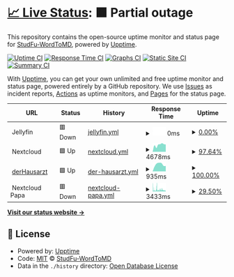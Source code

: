 # [📈 Live Status](https:///status): <!--live status--> **🟧 Partial outage**

This repository contains the open-source uptime monitor and status page for [StudFu-WordToMD](https:///status), powered by [Upptime](https://github.com/upptime/upptime).

[![Uptime CI](https://github.com/koj-co/upptime/workflows/Uptime%20CI/badge.svg)](https://github.com/koj-co/upptime/actions?query=workflow%3A%22Uptime+CI%22)
[![Response Time CI](https://github.com/koj-co/upptime/workflows/Response%20Time%20CI/badge.svg)](https://github.com/koj-co/upptime/actions?query=workflow%3A%22Response+Time+CI%22)
[![Graphs CI](https://github.com/koj-co/upptime/workflows/Graphs%20CI/badge.svg)](https://github.com/koj-co/upptime/actions?query=workflow%3A%22Graphs+CI%22)
[![Static Site CI](https://github.com/koj-co/upptime/workflows/Static%20Site%20CI/badge.svg)](https://github.com/koj-co/upptime/actions?query=workflow%3A%22Static+Site+CI%22)
[![Summary CI](https://github.com/koj-co/upptime/workflows/Summary%20CI/badge.svg)](https://github.com/koj-co/upptime/actions?query=workflow%3A%22Summary+CI%22)

With [Upptime](https://upptime.js.org), you can get your own unlimited and free uptime monitor and status page, powered entirely by a GitHub repository. We use [Issues](https://github.com/StudFu-WordToMD/status/issues) as incident reports, [Actions](https://github.com/StudFu-WordToMD/status/actions) as uptime monitors, and [Pages](https:///status) for the status page.

<!--start: status pages-->
<!-- This summary is generated by Upptime (https://github.com/upptime/upptime) -->
<!-- Do not edit this manually, your changes will be overwritten -->
<!-- prettier-ignore -->
| URL | Status | History | Response Time | Uptime |
| --- | ------ | ------- | ------------- | ------ |
| <img alt="" src="https://favicons.githubusercontent.com/null" height="13"> Jellyfin | 🟥 Down | [jellyfin.yml](https://github.com/StudFu-WordToMD/status/commits/HEAD/history/jellyfin.yml) | <details><summary><img alt="Response time graph" src="./graphs/jellyfin/response-time-week.png" height="20"> 0ms</summary><br><a href="https://StudFu-WordToMD.github.io/status/history/jellyfin"><img alt="Response time 1206" src="https://img.shields.io/endpoint?url=https%3A%2F%2Fraw.githubusercontent.com%2FStudFu-WordToMD%2Fstatus%2FHEAD%2Fapi%2Fjellyfin%2Fresponse-time.json"></a><br><a href="https://StudFu-WordToMD.github.io/status/history/jellyfin"><img alt="24-hour response time 0" src="https://img.shields.io/endpoint?url=https%3A%2F%2Fraw.githubusercontent.com%2FStudFu-WordToMD%2Fstatus%2FHEAD%2Fapi%2Fjellyfin%2Fresponse-time-day.json"></a><br><a href="https://StudFu-WordToMD.github.io/status/history/jellyfin"><img alt="7-day response time 0" src="https://img.shields.io/endpoint?url=https%3A%2F%2Fraw.githubusercontent.com%2FStudFu-WordToMD%2Fstatus%2FHEAD%2Fapi%2Fjellyfin%2Fresponse-time-week.json"></a><br><a href="https://StudFu-WordToMD.github.io/status/history/jellyfin"><img alt="30-day response time 0" src="https://img.shields.io/endpoint?url=https%3A%2F%2Fraw.githubusercontent.com%2FStudFu-WordToMD%2Fstatus%2FHEAD%2Fapi%2Fjellyfin%2Fresponse-time-month.json"></a><br><a href="https://StudFu-WordToMD.github.io/status/history/jellyfin"><img alt="1-year response time 1206" src="https://img.shields.io/endpoint?url=https%3A%2F%2Fraw.githubusercontent.com%2FStudFu-WordToMD%2Fstatus%2FHEAD%2Fapi%2Fjellyfin%2Fresponse-time-year.json"></a></details> | <details><summary><a href="https://StudFu-WordToMD.github.io/status/history/jellyfin">0.00%</a></summary><a href="https://StudFu-WordToMD.github.io/status/history/jellyfin"><img alt="All-time uptime 73.25%" src="https://img.shields.io/endpoint?url=https%3A%2F%2Fraw.githubusercontent.com%2FStudFu-WordToMD%2Fstatus%2FHEAD%2Fapi%2Fjellyfin%2Fuptime.json"></a><br><a href="https://StudFu-WordToMD.github.io/status/history/jellyfin"><img alt="24-hour uptime 0.00%" src="https://img.shields.io/endpoint?url=https%3A%2F%2Fraw.githubusercontent.com%2FStudFu-WordToMD%2Fstatus%2FHEAD%2Fapi%2Fjellyfin%2Fuptime-day.json"></a><br><a href="https://StudFu-WordToMD.github.io/status/history/jellyfin"><img alt="7-day uptime 0.00%" src="https://img.shields.io/endpoint?url=https%3A%2F%2Fraw.githubusercontent.com%2FStudFu-WordToMD%2Fstatus%2FHEAD%2Fapi%2Fjellyfin%2Fuptime-week.json"></a><br><a href="https://StudFu-WordToMD.github.io/status/history/jellyfin"><img alt="30-day uptime 1.38%" src="https://img.shields.io/endpoint?url=https%3A%2F%2Fraw.githubusercontent.com%2FStudFu-WordToMD%2Fstatus%2FHEAD%2Fapi%2Fjellyfin%2Fuptime-month.json"></a><br><a href="https://StudFu-WordToMD.github.io/status/history/jellyfin"><img alt="1-year uptime 73.25%" src="https://img.shields.io/endpoint?url=https%3A%2F%2Fraw.githubusercontent.com%2FStudFu-WordToMD%2Fstatus%2FHEAD%2Fapi%2Fjellyfin%2Fuptime-year.json"></a></details>
| <img alt="" src="https://favicons.githubusercontent.com/null" height="13"> Nextcloud | 🟩 Up | [nextcloud.yml](https://github.com/StudFu-WordToMD/status/commits/HEAD/history/nextcloud.yml) | <details><summary><img alt="Response time graph" src="./graphs/nextcloud/response-time-week.png" height="20"> 4678ms</summary><br><a href="https://StudFu-WordToMD.github.io/status/history/nextcloud"><img alt="Response time 2913" src="https://img.shields.io/endpoint?url=https%3A%2F%2Fraw.githubusercontent.com%2FStudFu-WordToMD%2Fstatus%2FHEAD%2Fapi%2Fnextcloud%2Fresponse-time.json"></a><br><a href="https://StudFu-WordToMD.github.io/status/history/nextcloud"><img alt="24-hour response time 4920" src="https://img.shields.io/endpoint?url=https%3A%2F%2Fraw.githubusercontent.com%2FStudFu-WordToMD%2Fstatus%2FHEAD%2Fapi%2Fnextcloud%2Fresponse-time-day.json"></a><br><a href="https://StudFu-WordToMD.github.io/status/history/nextcloud"><img alt="7-day response time 4678" src="https://img.shields.io/endpoint?url=https%3A%2F%2Fraw.githubusercontent.com%2FStudFu-WordToMD%2Fstatus%2FHEAD%2Fapi%2Fnextcloud%2Fresponse-time-week.json"></a><br><a href="https://StudFu-WordToMD.github.io/status/history/nextcloud"><img alt="30-day response time 4769" src="https://img.shields.io/endpoint?url=https%3A%2F%2Fraw.githubusercontent.com%2FStudFu-WordToMD%2Fstatus%2FHEAD%2Fapi%2Fnextcloud%2Fresponse-time-month.json"></a><br><a href="https://StudFu-WordToMD.github.io/status/history/nextcloud"><img alt="1-year response time 2913" src="https://img.shields.io/endpoint?url=https%3A%2F%2Fraw.githubusercontent.com%2FStudFu-WordToMD%2Fstatus%2FHEAD%2Fapi%2Fnextcloud%2Fresponse-time-year.json"></a></details> | <details><summary><a href="https://StudFu-WordToMD.github.io/status/history/nextcloud">97.64%</a></summary><a href="https://StudFu-WordToMD.github.io/status/history/nextcloud"><img alt="All-time uptime 83.82%" src="https://img.shields.io/endpoint?url=https%3A%2F%2Fraw.githubusercontent.com%2FStudFu-WordToMD%2Fstatus%2FHEAD%2Fapi%2Fnextcloud%2Fuptime.json"></a><br><a href="https://StudFu-WordToMD.github.io/status/history/nextcloud"><img alt="24-hour uptime 100.00%" src="https://img.shields.io/endpoint?url=https%3A%2F%2Fraw.githubusercontent.com%2FStudFu-WordToMD%2Fstatus%2FHEAD%2Fapi%2Fnextcloud%2Fuptime-day.json"></a><br><a href="https://StudFu-WordToMD.github.io/status/history/nextcloud"><img alt="7-day uptime 97.64%" src="https://img.shields.io/endpoint?url=https%3A%2F%2Fraw.githubusercontent.com%2FStudFu-WordToMD%2Fstatus%2FHEAD%2Fapi%2Fnextcloud%2Fuptime-week.json"></a><br><a href="https://StudFu-WordToMD.github.io/status/history/nextcloud"><img alt="30-day uptime 99.24%" src="https://img.shields.io/endpoint?url=https%3A%2F%2Fraw.githubusercontent.com%2FStudFu-WordToMD%2Fstatus%2FHEAD%2Fapi%2Fnextcloud%2Fuptime-month.json"></a><br><a href="https://StudFu-WordToMD.github.io/status/history/nextcloud"><img alt="1-year uptime 83.82%" src="https://img.shields.io/endpoint?url=https%3A%2F%2Fraw.githubusercontent.com%2FStudFu-WordToMD%2Fstatus%2FHEAD%2Fapi%2Fnextcloud%2Fuptime-year.json"></a></details>
| <img alt="" src="https://favicons.githubusercontent.com/www.derhausarzt.de" height="13"> [derHausarzt](https://www.derhausarzt.de) | 🟩 Up | [der-hausarzt.yml](https://github.com/StudFu-WordToMD/status/commits/HEAD/history/der-hausarzt.yml) | <details><summary><img alt="Response time graph" src="./graphs/der-hausarzt/response-time-week.png" height="20"> 935ms</summary><br><a href="https://StudFu-WordToMD.github.io/status/history/der-hausarzt"><img alt="Response time 967" src="https://img.shields.io/endpoint?url=https%3A%2F%2Fraw.githubusercontent.com%2FStudFu-WordToMD%2Fstatus%2FHEAD%2Fapi%2Fder-hausarzt%2Fresponse-time.json"></a><br><a href="https://StudFu-WordToMD.github.io/status/history/der-hausarzt"><img alt="24-hour response time 726" src="https://img.shields.io/endpoint?url=https%3A%2F%2Fraw.githubusercontent.com%2FStudFu-WordToMD%2Fstatus%2FHEAD%2Fapi%2Fder-hausarzt%2Fresponse-time-day.json"></a><br><a href="https://StudFu-WordToMD.github.io/status/history/der-hausarzt"><img alt="7-day response time 935" src="https://img.shields.io/endpoint?url=https%3A%2F%2Fraw.githubusercontent.com%2FStudFu-WordToMD%2Fstatus%2FHEAD%2Fapi%2Fder-hausarzt%2Fresponse-time-week.json"></a><br><a href="https://StudFu-WordToMD.github.io/status/history/der-hausarzt"><img alt="30-day response time 937" src="https://img.shields.io/endpoint?url=https%3A%2F%2Fraw.githubusercontent.com%2FStudFu-WordToMD%2Fstatus%2FHEAD%2Fapi%2Fder-hausarzt%2Fresponse-time-month.json"></a><br><a href="https://StudFu-WordToMD.github.io/status/history/der-hausarzt"><img alt="1-year response time 967" src="https://img.shields.io/endpoint?url=https%3A%2F%2Fraw.githubusercontent.com%2FStudFu-WordToMD%2Fstatus%2FHEAD%2Fapi%2Fder-hausarzt%2Fresponse-time-year.json"></a></details> | <details><summary><a href="https://StudFu-WordToMD.github.io/status/history/der-hausarzt">100.00%</a></summary><a href="https://StudFu-WordToMD.github.io/status/history/der-hausarzt"><img alt="All-time uptime 99.98%" src="https://img.shields.io/endpoint?url=https%3A%2F%2Fraw.githubusercontent.com%2FStudFu-WordToMD%2Fstatus%2FHEAD%2Fapi%2Fder-hausarzt%2Fuptime.json"></a><br><a href="https://StudFu-WordToMD.github.io/status/history/der-hausarzt"><img alt="24-hour uptime 100.00%" src="https://img.shields.io/endpoint?url=https%3A%2F%2Fraw.githubusercontent.com%2FStudFu-WordToMD%2Fstatus%2FHEAD%2Fapi%2Fder-hausarzt%2Fuptime-day.json"></a><br><a href="https://StudFu-WordToMD.github.io/status/history/der-hausarzt"><img alt="7-day uptime 100.00%" src="https://img.shields.io/endpoint?url=https%3A%2F%2Fraw.githubusercontent.com%2FStudFu-WordToMD%2Fstatus%2FHEAD%2Fapi%2Fder-hausarzt%2Fuptime-week.json"></a><br><a href="https://StudFu-WordToMD.github.io/status/history/der-hausarzt"><img alt="30-day uptime 100.00%" src="https://img.shields.io/endpoint?url=https%3A%2F%2Fraw.githubusercontent.com%2FStudFu-WordToMD%2Fstatus%2FHEAD%2Fapi%2Fder-hausarzt%2Fuptime-month.json"></a><br><a href="https://StudFu-WordToMD.github.io/status/history/der-hausarzt"><img alt="1-year uptime 99.98%" src="https://img.shields.io/endpoint?url=https%3A%2F%2Fraw.githubusercontent.com%2FStudFu-WordToMD%2Fstatus%2FHEAD%2Fapi%2Fder-hausarzt%2Fuptime-year.json"></a></details>
| <img alt="" src="https://favicons.githubusercontent.com/null" height="13"> Nextcloud Papa | 🟥 Down | [nextcloud-papa.yml](https://github.com/StudFu-WordToMD/status/commits/HEAD/history/nextcloud-papa.yml) | <details><summary><img alt="Response time graph" src="./graphs/nextcloud-papa/response-time-week.png" height="20"> 3433ms</summary><br><a href="https://StudFu-WordToMD.github.io/status/history/nextcloud-papa"><img alt="Response time 2207" src="https://img.shields.io/endpoint?url=https%3A%2F%2Fraw.githubusercontent.com%2FStudFu-WordToMD%2Fstatus%2FHEAD%2Fapi%2Fnextcloud-papa%2Fresponse-time.json"></a><br><a href="https://StudFu-WordToMD.github.io/status/history/nextcloud-papa"><img alt="24-hour response time 2618" src="https://img.shields.io/endpoint?url=https%3A%2F%2Fraw.githubusercontent.com%2FStudFu-WordToMD%2Fstatus%2FHEAD%2Fapi%2Fnextcloud-papa%2Fresponse-time-day.json"></a><br><a href="https://StudFu-WordToMD.github.io/status/history/nextcloud-papa"><img alt="7-day response time 3433" src="https://img.shields.io/endpoint?url=https%3A%2F%2Fraw.githubusercontent.com%2FStudFu-WordToMD%2Fstatus%2FHEAD%2Fapi%2Fnextcloud-papa%2Fresponse-time-week.json"></a><br><a href="https://StudFu-WordToMD.github.io/status/history/nextcloud-papa"><img alt="30-day response time 3433" src="https://img.shields.io/endpoint?url=https%3A%2F%2Fraw.githubusercontent.com%2FStudFu-WordToMD%2Fstatus%2FHEAD%2Fapi%2Fnextcloud-papa%2Fresponse-time-month.json"></a><br><a href="https://StudFu-WordToMD.github.io/status/history/nextcloud-papa"><img alt="1-year response time 2207" src="https://img.shields.io/endpoint?url=https%3A%2F%2Fraw.githubusercontent.com%2FStudFu-WordToMD%2Fstatus%2FHEAD%2Fapi%2Fnextcloud-papa%2Fresponse-time-year.json"></a></details> | <details><summary><a href="https://StudFu-WordToMD.github.io/status/history/nextcloud-papa">29.50%</a></summary><a href="https://StudFu-WordToMD.github.io/status/history/nextcloud-papa"><img alt="All-time uptime 74.05%" src="https://img.shields.io/endpoint?url=https%3A%2F%2Fraw.githubusercontent.com%2FStudFu-WordToMD%2Fstatus%2FHEAD%2Fapi%2Fnextcloud-papa%2Fuptime.json"></a><br><a href="https://StudFu-WordToMD.github.io/status/history/nextcloud-papa"><img alt="24-hour uptime 60.47%" src="https://img.shields.io/endpoint?url=https%3A%2F%2Fraw.githubusercontent.com%2FStudFu-WordToMD%2Fstatus%2FHEAD%2Fapi%2Fnextcloud-papa%2Fuptime-day.json"></a><br><a href="https://StudFu-WordToMD.github.io/status/history/nextcloud-papa"><img alt="7-day uptime 29.50%" src="https://img.shields.io/endpoint?url=https%3A%2F%2Fraw.githubusercontent.com%2FStudFu-WordToMD%2Fstatus%2FHEAD%2Fapi%2Fnextcloud-papa%2Fuptime-week.json"></a><br><a href="https://StudFu-WordToMD.github.io/status/history/nextcloud-papa"><img alt="30-day uptime 8.17%" src="https://img.shields.io/endpoint?url=https%3A%2F%2Fraw.githubusercontent.com%2FStudFu-WordToMD%2Fstatus%2FHEAD%2Fapi%2Fnextcloud-papa%2Fuptime-month.json"></a><br><a href="https://StudFu-WordToMD.github.io/status/history/nextcloud-papa"><img alt="1-year uptime 74.05%" src="https://img.shields.io/endpoint?url=https%3A%2F%2Fraw.githubusercontent.com%2FStudFu-WordToMD%2Fstatus%2FHEAD%2Fapi%2Fnextcloud-papa%2Fuptime-year.json"></a></details>

<!--end: status pages-->

[**Visit our status website →**](https:///status)

## 📄 License

- Powered by: [Upptime](https://github.com/upptime/upptime)
- Code: [MIT](./LICENSE) © [StudFu-WordToMD](https:///status)
- Data in the `./history` directory: [Open Database License](https://opendatacommons.org/licenses/odbl/1-0/)
